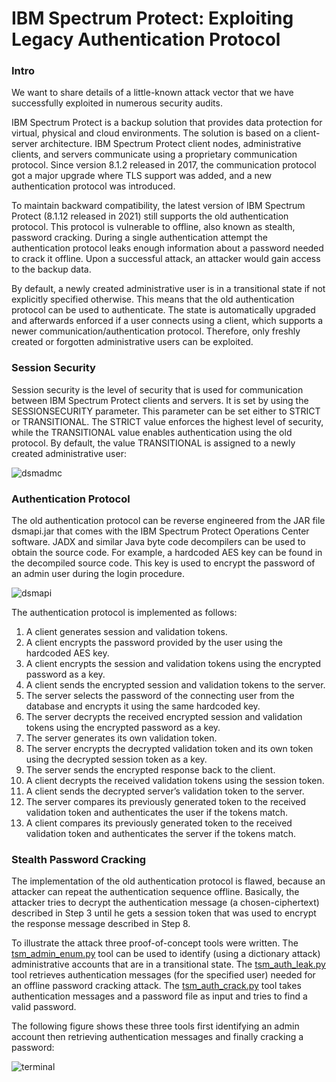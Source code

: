 # IBM Spectrum Protect: Exploiting Legacy Authentication Protocol

### Intro
We want to share details of a little-known attack vector that we have successfully exploited in numerous security audits.

IBM Spectrum Protect is a backup solution that provides data protection for virtual, physical and cloud environments. The solution is based on a client-server architecture. IBM Spectrum Protect client nodes, administrative clients, and servers communicate using a proprietary communication protocol. Since version 8.1.2 released in 2017, the communication protocol got a major upgrade where TLS support was added, and a new authentication protocol was introduced. 

To maintain backward compatibility, the latest version of IBM Spectrum Protect (8.1.12 released in 2021) still supports the old authentication protocol. This protocol is vulnerable to offline, also known as stealth, password cracking. During a single authentication attempt the authentication protocol leaks enough information about a password needed to crack it offline. Upon a successful attack, an attacker would gain access to the backup data.

By default, a newly created administrative user is in a transitional state if not explicitly specified otherwise. This means that the old authentication protocol can be used to authenticate. The state is automatically upgraded and afterwards enforced if a user connects using a client, which supports a newer communication/authentication protocol. Therefore, only freshly created or forgotten administrative users can be exploited.  

### Session Security
Session security is the level of security that is used for communication between IBM Spectrum Protect clients and servers. It is set by using the SESSIONSECURITY parameter. This parameter can be set either to STRICT or TRANSITIONAL. The STRICT value enforces the highest level of security, while the TRANSITIONAL value enables authentication using the old protocol. By default, the value TRANSITIONAL is assigned to a newly created administrative user:

![dsmadmc](https://user-images.githubusercontent.com/79406206/118981653-daa00180-b97a-11eb-8905-c9891e5cb030.png)

### Authentication Protocol
The old authentication protocol can be reverse engineered from the JAR file dsmapi.jar that comes with the IBM Spectrum Protect Operations Center software. JADX and similar Java byte code decompilers can be used to obtain the source code. For example, a hardcoded AES key can be found in the decompiled source code. This key is used to encrypt the password of an admin user during the login procedure.

![dsmapi](https://user-images.githubusercontent.com/79406206/118981793-091ddc80-b97b-11eb-9022-91628f8670ed.png)
 
The authentication protocol is implemented as follows:
1. A client generates session and validation tokens.
2. A client encrypts the password provided by the user using the hardcoded AES key.
3. A client encrypts the session and validation tokens using the encrypted password as a key.
4. A client sends the encrypted session and validation tokens to the server.
5. The server selects the password of the connecting user from the database and encrypts it using the same hardcoded key.
6. The server decrypts the received encrypted session and validation tokens using the encrypted password as a key.
7. The server generates its own validation token.
8. The server encrypts the decrypted validation token and its own token using the decrypted session token as a key.
9. The server sends the encrypted response back to the client.
10. A client decrypts the received validation tokens using the session token.
11. A client sends the decrypted server’s validation token to the server.
12. The server compares its previously generated token to the received validation token and authenticates the user if the tokens match.
13. A client compares its previously generated token to the received validation token and authenticates the server if the tokens match.

### Stealth Password Cracking
The implementation of the old authentication protocol is flawed, because an attacker can repeat the authentication sequence offline. Basically, the attacker tries to decrypt the authentication message (a chosen-ciphertext) described in Step 3 until he gets a session token that was used to encrypt the response message described in Step 8.

To illustrate the attack three proof-of-concept tools were written. The [tsm_admin_enum.py](tsm_admin_enum.py) tool can be used to identify (using a dictionary attack) administrative accounts that are in a transitional state. The [tsm_auth_leak.py](tsm_auth_leak.py) tool retrieves authentication messages (for the specified user) needed for an offline password cracking attack. The [tsm_auth_crack.py](tsm_auth_crack.py) tool takes authentication messages and a password file as input and tries to find a valid password.

The following figure shows these three tools first identifying an admin account then retrieving authentication messages and finally cracking a password:

![terminal](https://user-images.githubusercontent.com/79406206/118981965-3b2f3e80-b97b-11eb-917b-c19917be8ef4.png)
